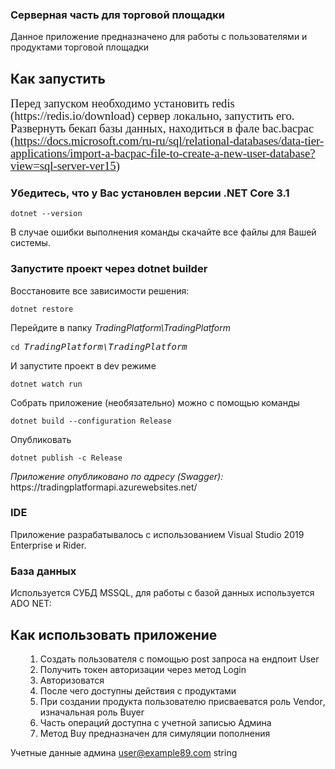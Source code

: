 <h3>Серверная часть для торговой площадки<br></h3>Данное приложение предназначено для работы с пользователями и продуктами торговой площадки<br><h2 dir="auto">
Как запустить</h2>

<p class="MsoNormal"><span style="font-size:14.0pt;line-height:107%;font-family:
&quot;Times New Roman&quot;,serif">Перед запуском необходимо установить </span><span style="font-size:14.0pt;line-height:107%;font-family:&quot;Times New Roman&quot;,serif;
mso-ansi-language:EN-US" lang="EN-US">redis</span><span style="font-size:14.0pt;line-height:
107%;font-family:&quot;Times New Roman&quot;,serif"> (</span><span style="font-size:14.0pt;line-height:107%;font-family:&quot;Times New Roman&quot;,serif;
mso-ansi-language:EN-US" lang="EN-US">https</span><span style="font-size:14.0pt;line-height:
107%;font-family:&quot;Times New Roman&quot;,serif">://</span><span style="font-size:14.0pt;line-height:107%;font-family:&quot;Times New Roman&quot;,serif;
mso-ansi-language:EN-US" lang="EN-US">redis</span><span style="font-size:14.0pt;line-height:
107%;font-family:&quot;Times New Roman&quot;,serif">.</span><span style="font-size:14.0pt;line-height:107%;font-family:&quot;Times New Roman&quot;,serif;
mso-ansi-language:EN-US" lang="EN-US">io</span><span style="font-size:14.0pt;line-height:
107%;font-family:&quot;Times New Roman&quot;,serif">/</span><span style="font-size:14.0pt;line-height:107%;font-family:&quot;Times New Roman&quot;,serif;
mso-ansi-language:EN-US" lang="EN-US">download</span><span style="font-size:14.0pt;
line-height:107%;font-family:&quot;Times New Roman&quot;,serif">) сервер локально,
запустить его. Развернуть бекап базы данных, находиться в фале bac.bacpac (<a href="https://docs.microsoft.com/ru-ru/sql/relational-databases/data-tier-applications/import-a-bacpac-file-to-create-a-new-user-database?view=sql-server-ver15">https://docs.microsoft.com/ru-ru/sql/relational-databases/data-tier-applications/import-a-bacpac-file-to-create-a-new-user-database?view=sql-server-ver15</a>)</span></p>




<h3 dir="auto">
Убедитесь, что у Вас установлен версии .NET Core 3.1</h3>
<pre lang="plaintext"><code><span id="user-content-lc1" lang="plaintext">dotnet --version</span></code></pre>
<p dir="auto">В случае ошибки выполнения команды скачайте все файлы для Вашей системы.<br></p>
<h3 dir="auto">
Запустите проект через dotnet builder</h3>
<p dir="auto">Восстановите все зависимости решения:</p>
<pre lang="plaintext"><code><span id="user-content-lc1" lang="plaintext">dotnet restore</span></code></pre>
<p dir="auto">Перейдите в папку <em>TradingPlatform\TradingPlatform</em></p>
<pre lang="plaintext"><code><span id="user-content-lc1" lang="plaintext">cd </span></code><em>TradingPlatform\TradingPlatform</em></pre>
<p dir="auto">И запустите проект в dev режиме</p>
<pre lang="plaintext"><code><span id="user-content-lc1" lang="plaintext">dotnet watch run</span></code></pre>
<p dir="auto">Собрать приложение (необязательно) можно с помощью команды</p>
<pre lang="plaintext"><code><span id="user-content-lc1" lang="plaintext">dotnet build --configuration Release</span></code></pre>
<p dir="auto">Опубликовать</p>
<pre lang="plaintext"><code><span id="user-content-lc1" lang="plaintext">dotnet publish -c Release</span></code></pre>

<p dir="auto"><em>Приложение опубликовано по адресу (Swagger): <br></em><a>https://tradingplatformapi.azurewebsites.net/</a></p>
<h3 dir="auto">
IDE</h3>
<p dir="auto">Приложение разрабатывалось с использованием Visual Studio 2019 Enterprise и Rider.<br></p>

<h3 dir="auto">
База данных</h3>
<p dir="auto">Используется СУБД 
MSSQL, для работы с базой данных используется ADO NET:</p>


<h2>Как использовать приложение<br></h2>
<ol><li style="margin-left: 18pt;">Создать пользователя с помощью <span style="mso-ansi-language:EN-US" lang="EN-US">post</span><span lang="EN-US"> </span>запроса
на ендпоит <span style="mso-ansi-language:EN-US" lang="EN-US">User</span></li><li style="margin-left: 18pt;">Получить токен авторизации через
метод <span style="mso-ansi-language:EN-US" lang="EN-US">Login</span></li><li style="margin-left: 18pt;">Авторизоватся</li><li style="margin-left: 18pt;">После чего доступны действия с
продуктами</li><li style="margin-left: 18pt;">При создании продукта
пользователю присваеватся роль <span style="mso-ansi-language:EN-US" lang="EN-US">Vendor</span>,
изначальная роль <span style="mso-ansi-language:EN-US" lang="EN-US">Buyer</span></li><li style="margin-left: 18pt;">Часть операций доступна с учетной
записью Админа</li><li style="margin-left: 18pt;">Метод <span style="mso-ansi-language:EN-US" lang="EN-US">Buy</span><span lang="EN-US"> </span>предназначен
для симуляции пополнения</li></ol>



<p class="MsoListParagraphCxSpMiddle">Учетные данные админа <span style="mso-ansi-language:EN-US" lang="EN-US"><a href="mailto:user@example89.com">user<span style="mso-ansi-language:RU" lang="RU">@</span>example<span style="mso-ansi-language:RU" lang="RU">89.</span>com</a></span><span lang="EN-US"> </span><span style="mso-ansi-language:EN-US" lang="EN-US">string</span></p>

<p class="MsoListParagraphCxSpLast">&nbsp;</p>

